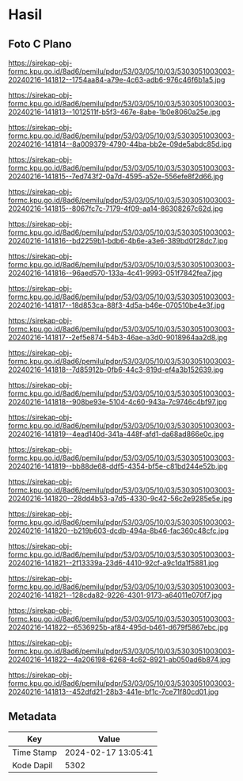 # Hasil

## Foto C Plano

https://sirekap-obj-formc.kpu.go.id/8ad6/pemilu/pdpr/53/03/05/10/03/5303051003003-20240216-141812--1754aa84-a79e-4c63-adb6-976c46f6b1a5.jpg

https://sirekap-obj-formc.kpu.go.id/8ad6/pemilu/pdpr/53/03/05/10/03/5303051003003-20240216-141813--1012511f-b5f3-467e-8abe-1b0e8060a25e.jpg

https://sirekap-obj-formc.kpu.go.id/8ad6/pemilu/pdpr/53/03/05/10/03/5303051003003-20240216-141814--8a009379-4790-44ba-bb2e-09de5abdc85d.jpg

https://sirekap-obj-formc.kpu.go.id/8ad6/pemilu/pdpr/53/03/05/10/03/5303051003003-20240216-141815--7ed743f2-0a7d-4595-a52e-556efe8f2d66.jpg

https://sirekap-obj-formc.kpu.go.id/8ad6/pemilu/pdpr/53/03/05/10/03/5303051003003-20240216-141815--8067fc7c-7179-4f09-aa14-86308267c62d.jpg

https://sirekap-obj-formc.kpu.go.id/8ad6/pemilu/pdpr/53/03/05/10/03/5303051003003-20240216-141816--bd2259b1-bdb6-4b6e-a3e6-389bd0f28dc7.jpg

https://sirekap-obj-formc.kpu.go.id/8ad6/pemilu/pdpr/53/03/05/10/03/5303051003003-20240216-141816--96aed570-133a-4c41-9993-051f7842fea7.jpg

https://sirekap-obj-formc.kpu.go.id/8ad6/pemilu/pdpr/53/03/05/10/03/5303051003003-20240216-141817--18d853ca-88f3-4d5a-b46e-070510be4e3f.jpg

https://sirekap-obj-formc.kpu.go.id/8ad6/pemilu/pdpr/53/03/05/10/03/5303051003003-20240216-141817--2ef5e874-54b3-46ae-a3d0-9018964aa2d8.jpg

https://sirekap-obj-formc.kpu.go.id/8ad6/pemilu/pdpr/53/03/05/10/03/5303051003003-20240216-141818--7d85912b-0fb6-44c3-819d-ef4a3b152639.jpg

https://sirekap-obj-formc.kpu.go.id/8ad6/pemilu/pdpr/53/03/05/10/03/5303051003003-20240216-141818--908be93e-5104-4c60-943a-7c9746c4bf97.jpg

https://sirekap-obj-formc.kpu.go.id/8ad6/pemilu/pdpr/53/03/05/10/03/5303051003003-20240216-141819--4ead140d-341a-448f-afd1-da68ad866e0c.jpg

https://sirekap-obj-formc.kpu.go.id/8ad6/pemilu/pdpr/53/03/05/10/03/5303051003003-20240216-141819--bb88de68-ddf5-4354-bf5e-c81bd244e52b.jpg

https://sirekap-obj-formc.kpu.go.id/8ad6/pemilu/pdpr/53/03/05/10/03/5303051003003-20240216-141820--28dd4b53-a7d5-4330-9c42-56c2e9285e5e.jpg

https://sirekap-obj-formc.kpu.go.id/8ad6/pemilu/pdpr/53/03/05/10/03/5303051003003-20240216-141820--b219b603-dcdb-494a-8b46-fac360c48cfc.jpg

https://sirekap-obj-formc.kpu.go.id/8ad6/pemilu/pdpr/53/03/05/10/03/5303051003003-20240216-141821--2f13339a-23d6-4410-92cf-a9c1da1f5881.jpg

https://sirekap-obj-formc.kpu.go.id/8ad6/pemilu/pdpr/53/03/05/10/03/5303051003003-20240216-141821--128cda82-9226-4301-9173-a64011e070f7.jpg

https://sirekap-obj-formc.kpu.go.id/8ad6/pemilu/pdpr/53/03/05/10/03/5303051003003-20240216-141822--6536925b-af84-495d-b461-d679f5867ebc.jpg

https://sirekap-obj-formc.kpu.go.id/8ad6/pemilu/pdpr/53/03/05/10/03/5303051003003-20240216-141822--4a206198-6268-4c62-8921-ab050ad6b874.jpg

https://sirekap-obj-formc.kpu.go.id/8ad6/pemilu/pdpr/53/03/05/10/03/5303051003003-20240216-141813--452dfd21-28b3-441e-bf1c-7ce71f80cd01.jpg


## Metadata

| Key        | Value               |
| ---------- | ------------------- |
| Time Stamp | 2024-02-17 13:05:41 |
| Kode Dapil | 5302                |



